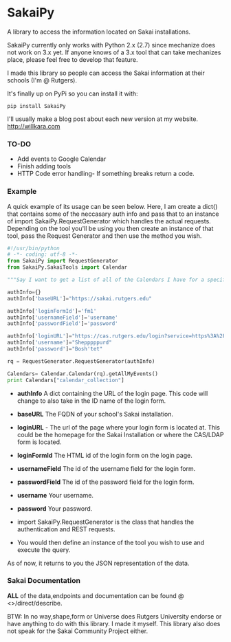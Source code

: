 SakaiPy
=======

A library to access the information located on Sakai installations.

SakaiPy currently only works with Python 2.x (2.7) since mechanize does not work on 3.x yet. If anyone knows of a 3.x tool that can take mechanizes place, please feel free to develop that feature.

I made this library so people can access the Sakai information at their schools (I'm @ Rutgers).

It's finally up on PyPi so you can install it with:

```
pip install SakaiPy
```

I'll usually make a blog post about each new version at my website. http://willkara.com

### TO-DO
* Add events to Google Calendar
* Finish adding tools
* HTTP Code error handling- If something breaks return a code.

### Example


A quick example of its usage can be seen below. Here, I am create a dict() that contains some of the neccasary auth info and pass that to an instance of import SakaiPy.RequestGenerator which handles the actual requests. Depending on the tool you'll be using you then create an instance of that tool, pass the Request Generator and then use the method you wish.

```python
#!/usr/bin/python
# -*- coding: utf-8 -*-
from SakaiPy import RequestGenerator
from SakaiPy.SakaiTools import Calendar

"""Say I want to get a list of all of the Calendars I have for a specific site. I'll write all the code first then explain each part."""

authInfo={}
authInfo['baseURL']="https://sakai.rutgers.edu"

authInfo['loginFormId']='fm1'
authInfo['usernameField']='username'
authInfo['passwordField']='password'

authInfo['loginURL']="https://cas.rutgers.edu/login?service=https%3A%2F%2Fsakai.rutgers.edu%2Fsakai-login-tool%2Fcontainer"
authInfo['username']="Shepppppurd"
authInfo['password']="Bosh'tet"

rq = RequestGenerator.RequestGenerator(authInfo)

Calendars= Calendar.Calendar(rq).getAllMyEvents()
print Calendars["calendar_collection"]
```

* **authInfo** A dict containing the URL of the login page. This code will change to also take in the ID name of the login form.

* **baseURL**  The  FQDN of your school's Sakai installation.
* **loginURL** - The url of the page where your login form is located at. This could be the homepage for the Sakai Installation or where the CAS/LDAP form is located.

* **loginFormId** The HTML id of the login form on the login page.
* **usernameField** The id of the username field for the login form.
* **passwordField** The id of the password field for the login form.

* **username** Your username.
* **password** Your password.

* import SakaiPy.RequestGenerator is the class that handles the authentication and REST requests.

* You would then define an instance of the tool you wish to use and execute the query.

As of now, it returns to you the JSON representation of the data.

### Sakai Documentation

**ALL** of the data,endpoints and documentation can be found @ <<Sakai Installation URL>>/direct/describe. 



BTW: In no way,shape,form or Universe does Rutgers University endorse or have anything to do with this library. I made it myself. This library also does not speak for the Sakai Community Project either.

